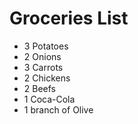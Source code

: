 # Groceries List 
- 3 Potatoes
- 2 Onions
- 3 Carrots
- 2 Chickens
- 2 Beefs
- 1 Coca-Cola
- 1 branch of Olive
